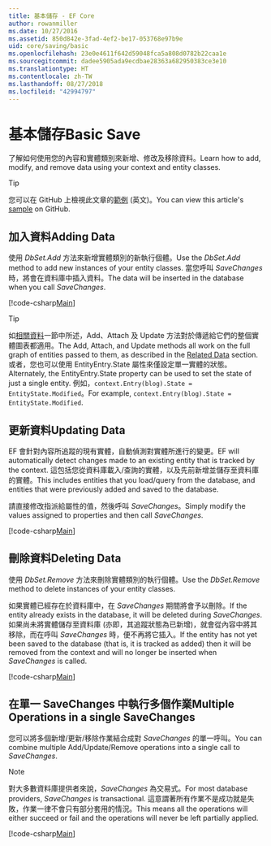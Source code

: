 ```yaml
---
title: 基本儲存 - EF Core
author: rowanmiller
ms.date: 10/27/2016
ms.assetid: 850d842e-3fad-4ef2-be17-053768e97b9e
uid: core/saving/basic
ms.openlocfilehash: 23e0e4611f642d59048fca5a808d0782b22caa1e
ms.sourcegitcommit: dadee5905ada9ecdbae28363a682950383ce3e10
ms.translationtype: HT
ms.contentlocale: zh-TW
ms.lasthandoff: 08/27/2018
ms.locfileid: "42994797"
---
```

# <a name="basic-save"></a><span data-ttu-id="42171-102">基本儲存</span><span class="sxs-lookup"><span data-stu-id="42171-102">Basic Save</span></span>

<span data-ttu-id="42171-103">了解如何使用您的內容和實體類別來新增、修改及移除資料。</span><span class="sxs-lookup"><span data-stu-id="42171-103">Learn how to add, modify, and remove data using your context and entity classes.</span></span>

> [!TIP]  
> <span data-ttu-id="42171-104">您可以在 GitHub 上檢視此文章的[範例](https://github.com/aspnet/EntityFramework.Docs/tree/master/samples/core/Saving/Saving/Basics/) \(英文\)。</span><span class="sxs-lookup"><span data-stu-id="42171-104">You can view this article's [sample](https://github.com/aspnet/EntityFramework.Docs/tree/master/samples/core/Saving/Saving/Basics/) on GitHub.</span></span>

## <a name="adding-data"></a><span data-ttu-id="42171-105">加入資料</span><span class="sxs-lookup"><span data-stu-id="42171-105">Adding Data</span></span>

<span data-ttu-id="42171-106">使用 *DbSet.Add* 方法來新增實體類別的新執行個體。</span><span class="sxs-lookup"><span data-stu-id="42171-106">Use the *DbSet.Add* method to add new instances of your entity classes.</span></span> <span data-ttu-id="42171-107">當您呼叫 *SaveChanges*時，將會在資料庫中插入資料。</span><span class="sxs-lookup"><span data-stu-id="42171-107">The data will be inserted in the database when you call *SaveChanges*.</span></span>

[!code-csharp[Main](../../../samples/core/Saving/Saving/Basics/Sample.cs#Add)]

> [!TIP]  
> <span data-ttu-id="42171-108">如[相關資料](related-data.md)一節中所述，Add、Attach 及 Update 方法對於傳遞給它們的整個實體圖表都適用。</span><span class="sxs-lookup"><span data-stu-id="42171-108">The Add, Attach, and Update methods all work on the full graph of entities passed to them, as described in the [Related Data](related-data.md) section.</span></span> <span data-ttu-id="42171-109">或者，您也可以使用 EntityEntry.State 屬性來僅設定單一實體的狀態。</span><span class="sxs-lookup"><span data-stu-id="42171-109">Alternately, the EntityEntry.State property can be used to set the state of just a single entity.</span></span> <span data-ttu-id="42171-110">例如，`context.Entry(blog).State = EntityState.Modified`。</span><span class="sxs-lookup"><span data-stu-id="42171-110">For example, `context.Entry(blog).State = EntityState.Modified`.</span></span>

## <a name="updating-data"></a><span data-ttu-id="42171-111">更新資料</span><span class="sxs-lookup"><span data-stu-id="42171-111">Updating Data</span></span>

<span data-ttu-id="42171-112">EF 會針對內容所追蹤的現有實體，自動偵測對實體所進行的變更。</span><span class="sxs-lookup"><span data-stu-id="42171-112">EF will automatically detect changes made to an existing entity that is tracked by the context.</span></span> <span data-ttu-id="42171-113">這包括您從資料庫載入/查詢的實體，以及先前新增並儲存至資料庫的實體。</span><span class="sxs-lookup"><span data-stu-id="42171-113">This includes entities that you load/query from the database, and entities that were previously added and saved to the database.</span></span>

<span data-ttu-id="42171-114">請直接修改指派給屬性的值，然後呼叫 *SaveChanges*。</span><span class="sxs-lookup"><span data-stu-id="42171-114">Simply modify the values assigned to properties and then call *SaveChanges*.</span></span>

[!code-csharp[Main](../../../samples/core/Saving/Saving/Basics/Sample.cs#Update)]

## <a name="deleting-data"></a><span data-ttu-id="42171-115">刪除資料</span><span class="sxs-lookup"><span data-stu-id="42171-115">Deleting Data</span></span>

<span data-ttu-id="42171-116">使用 *DbSet.Remove* 方法來刪除實體類別的執行個體。</span><span class="sxs-lookup"><span data-stu-id="42171-116">Use the *DbSet.Remove* method to delete instances of your entity classes.</span></span>

<span data-ttu-id="42171-117">如果實體已經存在於資料庫中，在 *SaveChanges* 期間將會予以刪除。</span><span class="sxs-lookup"><span data-stu-id="42171-117">If the entity already exists in the database, it will be deleted during *SaveChanges*.</span></span> <span data-ttu-id="42171-118">如果尚未將實體儲存至資料庫 (亦即，其追蹤狀態為已新增)，就會從內容中將其移除，而在呼叫 *SaveChanges* 時，便不再將它插入。</span><span class="sxs-lookup"><span data-stu-id="42171-118">If the entity has not yet been saved to the database (that is, it is tracked as added) then it will be removed from the context and will no longer be inserted when *SaveChanges* is called.</span></span>

[!code-csharp[Main](../../../samples/core/Saving/Saving/Basics/Sample.cs#Remove)]

## <a name="multiple-operations-in-a-single-savechanges"></a><span data-ttu-id="42171-119">在單一 SaveChanges 中執行多個作業</span><span class="sxs-lookup"><span data-stu-id="42171-119">Multiple Operations in a single SaveChanges</span></span>

<span data-ttu-id="42171-120">您可以將多個新增/更新/移除作業結合成對 *SaveChanges* 的單一呼叫。</span><span class="sxs-lookup"><span data-stu-id="42171-120">You can combine multiple Add/Update/Remove operations into a single call to *SaveChanges*.</span></span>

> [!NOTE]  
> <span data-ttu-id="42171-121">對大多數資料庫提供者來說，*SaveChanges* 為交易式。</span><span class="sxs-lookup"><span data-stu-id="42171-121">For most database providers, *SaveChanges* is transactional.</span></span> <span data-ttu-id="42171-122">這意謂著所有作業不是成功就是失敗，作業一律不會只有部分套用的情況。</span><span class="sxs-lookup"><span data-stu-id="42171-122">This means  all the operations will either succeed or fail and the operations will never be left partially applied.</span></span>

[!code-csharp[Main](../../../samples/core/Saving/Saving/Basics/Sample.cs#MultipleOperations)]
